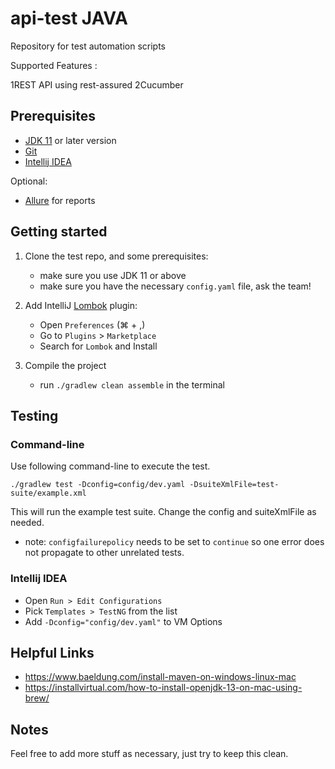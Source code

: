# api-test JAVA

Repository for test automation scripts

Supported Features :

1REST API using rest-assured
2Cucumber

## Prerequisites

* [JDK 11](https://jdk.java.net/11/) or later version
* [Git](https://git-scm.com/downloads)
* [Intellij IDEA](https://www.jetbrains.com/idea/download/)

Optional:

* [Allure](https://docs.qameta.io/allure/#_installing_a_commandline) for reports

## Getting started

1. Clone the test repo, and some prerequisites:

    - make sure you use JDK 11 or above
    - make sure you have the necessary `config.yaml` file, ask the team!

2. Add IntelliJ [Lombok][1] plugin:
    * Open `Preferences` (⌘ + ,)
    * Go to `Plugins` > `Marketplace`
    * Search for `Lombok` and Install

3. Compile the project
    * run `./gradlew clean assemble` in the terminal

## Testing

### Command-line

Use following command-line to execute the test.

    ./gradlew test -Dconfig=config/dev.yaml -DsuiteXmlFile=test-suite/example.xml

This will run the example test suite. Change the config and suiteXmlFile as needed.

- note: `configfailurepolicy` needs to be set to `continue` so one error does not propagate to other unrelated tests.

### Intellij IDEA

* Open `Run > Edit Configurations`
* Pick `Templates > TestNG` from the list
* Add `-Dconfig="config/dev.yaml"` to VM Options

## Helpful Links

* https://www.baeldung.com/install-maven-on-windows-linux-mac
* https://installvirtual.com/how-to-install-openjdk-13-on-mac-using-brew/

## Notes

Feel free to add more stuff as necessary, just try to keep this clean.


[1]: https://projectlombok.org/
